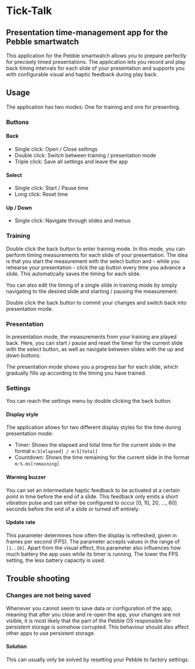 # Tick-Talk
## Presentation time-management app for the Pebble smartwatch

This application for the Pebble smartwatch allows you to prepare perfectly for precisely timed presentations. The application lets you record and play back timing intervals for each slide of your presentation and supports you with configurable visual and haptic feedback during play back.

## Usage

The application has two modes: One for training and one for presenting. 

### Buttons

#### Back

  - Single click: Open / Close settings
  - Double click: Switch between training / presentation mode
  - Triple click: Save all settings and leave the app

#### Select

  - Single click: Start / Pause time
  - Long click: Reset time

#### Up / Down

  - Single click: Navigate through slides and menus

### Training

Double click the back button to enter training mode. In this mode, you can perform timing measurements for each slide of your presentation. The idea is that you start the measurement with the select button and - while you rehearse your presentation - click the up button every time you advance a slide. This automatically saves the timing for each slide.

You can also edit the timing of a single slide in training mode by simply navigating to the desired slide and starting / pausing the measurement.

Double click the back button to commit your changes and switch back into presentation mode.

### Presentation

In presentation mode, the measurements from your training are played back. Here, you can start / pause and reset the timer for the current slide with the select button, as well as navigate between slides with the up and down buttons.

The presentation mode shows you a progress bar for each slide, which gradually fills up according to the timing you have trained.

### Settings

You can reach the settings menu by double clicking the back button.

#### Display style

The application allows for two different display styles for the time during presentation mode:

  - Timer: Shows the elapsed and total time for the current slide in the format ```m:S[elapsed] / m:S[total]```
  - Countdown: Shows the time remaining for the current slide in the format ```m:S.ms[remaining]```

#### Warning buzzer

You can set an intermediate haptic feedback to be activated at a certain point in time before the end of a slide. This feedback only emits a short vibration pulse and can either be configured to occur [0, 10, 20, ..., 60] seconds before the end of a slide or turned off entirely.

#### Update rate

This parameter determines how often the display is refreshed, given in frames per second (FPS). The parameter accepts values in the range of ```[1..10]```. Apart from the visual effect, this parameter also influences how much battery the app uses while its timer is running. The lower the FPS setting, the less battery capacity is used.

## Trouble shooting

### Changes are not being saved

Whenever you cannot seem to save data or configuration of the app, meaning that after you close and re-open the app, your changes are not visible, it is most likely that the part of the Pebble OS responsible for persistent storage is somehow corrupted. This behaviour should also affect other apps to use persistent storage.

#### Solution

This can usually only be solved by resetting your Pebble to factory settings.
